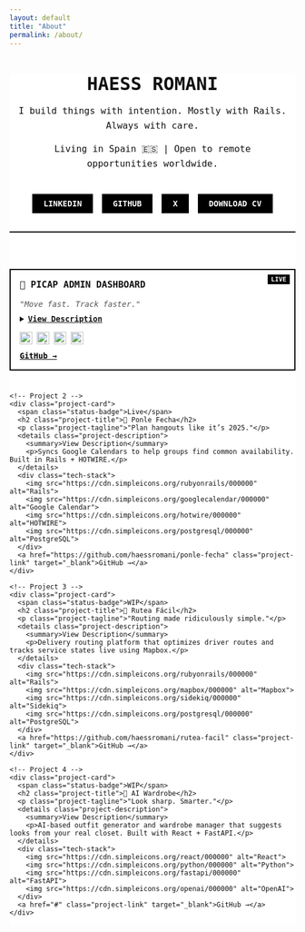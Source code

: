 ```yaml
---
layout: default
title: "About"
permalink: /about/
---
```


<!-- Google Fonts: Space Mono for brutalist aesthetic -->
<link href="https://fonts.googleapis.com/css2?family=Space+Mono&display=swap" rel="stylesheet">

<style>
  .about-container {
    font-family: 'Space Mono', monospace;
    background: #fff;
    color: #111;
  }

  .landing {
    text-align: center;
    margin-bottom: 4rem;
    border-bottom: 2px solid #000;
    padding-bottom: 2rem;
  }

  .button {
    display: inline-block;
    background: #000;
    color: #fff;
    padding: 0.5em 1.25em;
    text-decoration: none;
    font-weight: bold;
    text-transform: uppercase;
    margin-top: 1.5rem;
    border: 2px solid #000;
  }

  .button:hover {
    background: #fff;
    color: #000;
  }

  .portfolio-grid {
    display: grid;
    gap: 2rem;
    grid-template-columns: repeat(auto-fit, minmax(300px, 1fr));
  }

  .project-card {
    border: 2px solid #000;
    background: #fff;
    display: flex;
    flex-direction: column;
  }

.project-image {
  width: 100%;
  border-bottom: 2px solid #000;
}

.project-image img {
  width: 100%;
  height: auto;
  display: block;
}

  .project-content {
    padding: 1.25rem;
    display: flex;
    flex-direction: column;
    gap: 0.75rem;
  }

  .project-title {
    font-size: 1.25rem;
    font-weight: bold;
    text-transform: uppercase;
    margin: 0;
  }

  .project-tagline {
    font-size: 1rem;
    font-style: italic;
    color: #555;
  }

  .project-description {
    font-size: 0.95rem;
    line-height: 1.5;
  }

  .tech-stack {
    display: flex;
    flex-wrap: wrap;
    gap: 0.5rem;
    align-items: center;
    margin-top: 0.5rem;
  }

  .tech-stack img {
    width: 24px;
    height: 24px;
  }

  .project-content a {
    font-weight: bold;
    color: #000;
    text-decoration: underline;
    margin-top: 0.5rem;
  }

  .project-content a:hover {
    text-decoration: none;
  }

  .projects-grid {
    display: grid;
    grid-template-columns: repeat(auto-fit, minmax(260px, 1fr));
    gap: 1.5rem;
    font-family: 'Space Mono', monospace;
  }

  .project-card {
    position: relative;
    background: #fff;
    border: 2px solid #000;
    padding: 1rem;
    transition: all 0.2s ease;
  }

  .project-card:hover {
    box-shadow: 0 0 0 2px black;
    transform: scale(1.01);
  }

  .status-badge {
    position: absolute;
    top: 0.5rem;
    right: 0.5rem;
    background: #000;
    color: #fff;
    font-size: 0.7rem;
    text-transform: uppercase;
    padding: 2px 6px;
    font-weight: bold;
  }

  .project-title {
    font-size: 1rem;
    text-transform: uppercase;
    font-weight: bold;
    margin: 0 0 0.25rem 0;
  }

  .project-tagline {
    font-size: 0.85rem;
    font-style: italic;
    color: #555;
    margin-bottom: 0.5rem;
  }

  .project-description summary {
    cursor: pointer;
    text-decoration: underline;
    font-weight: bold;
    font-size: 0.85rem;
  }

  .project-description p {
    margin: 0.5rem 0 0 0;
    font-size: 0.85rem;
    line-height: 1.4;
  }

  .tech-stack {
    display: flex;
    gap: 0.5rem;
    align-items: center;
    margin: 0.75rem 0;
  }

  .tech-stack img {
    width: 22px;
    height: 22px;
  }

  .project-link {
    font-size: 0.85rem;
    font-weight: bold;
    text-decoration: underline;
    color: #000;
  }

  .project-link:hover {
    text-decoration: none;
  }

  .landing {
    max-width: 700px;
    margin: 0 auto 4rem;
    padding: 0 1rem;
    text-align: center;
    border-bottom: 2px solid #000;
    padding-bottom: 2rem;
    font-family: 'Space Mono', monospace;
  }

  .landing-title {
    font-size: 2rem;
    text-transform: uppercase;
    font-weight: bold;
    margin-bottom: 0.5rem;
  }

  .landing-subtitle,
  .landing-tagline {
    font-size: 1rem;
    margin-bottom: 1rem;
    line-height: 1.6;
    color: #111;
  }

  .landing-points {
    text-align: left;
    margin: 0 auto 2rem;
    max-width: 600px;
    font-size: 0.9rem;
    line-height: 1.5;
  }

  .landing-links {
    display: flex;
    flex-wrap: wrap;
    gap: 1rem;
    justify-content: center;
  }

  .button {
    display: inline-block;
    background: #000;
    color: #fff;
    padding: 0.5em 1.25em;
    text-decoration: none;
    font-weight: bold;
    text-transform: uppercase;
    border: 2px solid #000;
    transition: all 0.2s ease;
  }

  .button:hover {
    background: #fff;
    color: #000;
  }
</style>

<div class="about-container">
  <section class="landing">
    <h1 class="landing-title">Haess Romani</h1>
    <p class="landing-subtitle" id="rotating-subtitle">
      I build things with intention. Mostly with Rails. Always with care.
    </p>
    <p class="landing-tagline">
      Living in Spain 🇪🇸 | Open to remote opportunities worldwide.
    </p>
    <div class="landing-links">
      <a href="https://www.linkedin.com/in/haessr" target="_blank" class="button">LinkedIn</a>
      <a href="https://github.com/haessr" target="_blank" class="button">GitHub</a>
      <a href="https://x.com/haessr" target="_blank" class="button">X</a>
      <a href="https://drive.google.com/uc?export=download&id=YOUR_FILE_ID" class="button">Download CV</a>
    </div>
  </section>

  <section class="projects-grid">
    <!-- Project 1 -->
    <div class="project-card">
      <span class="status-badge">Live</span>
      <h2 class="project-title">🚕 Picap Admin Dashboard</h2>
      <p class="project-tagline">"Move fast. Track faster."</p>
      <details class="project-description">
        <summary>View Description</summary>
        <p>Real-time dashboard for managing and dispatching drivers across LATAM. Built with Firebase, React, and Apollo.</p>
      </details>
      <div class="tech-stack">
        <img src="https://cdn.simpleicons.org/react/000000" alt="React">
        <img src="https://cdn.simpleicons.org/firebase/000000" alt="Firebase">
        <img src="https://cdn.simpleicons.org/apollographql/000000" alt="Apollo">
        <img src="https://cdn.simpleicons.org/javascript/000000" alt="JS">
      </div>
      <a href="https://github.com/haessromani/picapweb" class="project-link" target="_blank">GitHub →</a>
    </div>

    <!-- Project 2 -->
    <div class="project-card">
      <span class="status-badge">Live</span>
      <h2 class="project-title">📅 Ponle Fecha</h2>
      <p class="project-tagline">"Plan hangouts like it’s 2025."</p>
      <details class="project-description">
        <summary>View Description</summary>
        <p>Syncs Google Calendars to help groups find common availability. Built in Rails + HOTWIRE.</p>
      </details>
      <div class="tech-stack">
        <img src="https://cdn.simpleicons.org/rubyonrails/000000" alt="Rails">
        <img src="https://cdn.simpleicons.org/googlecalendar/000000" alt="Google Calendar">
        <img src="https://cdn.simpleicons.org/hotwire/000000" alt="HOTWIRE">
        <img src="https://cdn.simpleicons.org/postgresql/000000" alt="PostgreSQL">
      </div>
      <a href="https://github.com/haessromani/ponle-fecha" class="project-link" target="_blank">GitHub →</a>
    </div>

    <!-- Project 3 -->
    <div class="project-card">
      <span class="status-badge">WIP</span>
      <h2 class="project-title">🚚 Rutea Fácil</h2>
      <p class="project-tagline">"Routing made ridiculously simple."</p>
      <details class="project-description">
        <summary>View Description</summary>
        <p>Delivery routing platform that optimizes driver routes and tracks service states live using Mapbox.</p>
      </details>
      <div class="tech-stack">
        <img src="https://cdn.simpleicons.org/rubyonrails/000000" alt="Rails">
        <img src="https://cdn.simpleicons.org/mapbox/000000" alt="Mapbox">
        <img src="https://cdn.simpleicons.org/sidekiq/000000" alt="Sidekiq">
        <img src="https://cdn.simpleicons.org/postgresql/000000" alt="PostgreSQL">
      </div>
      <a href="https://github.com/haessromani/rutea-facil" class="project-link" target="_blank">GitHub →</a>
    </div>

    <!-- Project 4 -->
    <div class="project-card">
      <span class="status-badge">WIP</span>
      <h2 class="project-title">🧠 AI Wardrobe</h2>
      <p class="project-tagline">"Look sharp. Smarter."</p>
      <details class="project-description">
        <summary>View Description</summary>
        <p>AI-based outfit generator and wardrobe manager that suggests looks from your real closet. Built with React + FastAPI.</p>
      </details>
      <div class="tech-stack">
        <img src="https://cdn.simpleicons.org/react/000000" alt="React">
        <img src="https://cdn.simpleicons.org/python/000000" alt="Python">
        <img src="https://cdn.simpleicons.org/fastapi/000000" alt="FastAPI">
        <img src="https://cdn.simpleicons.org/openai/000000" alt="OpenAI">
      </div>
      <a href="#" class="project-link" target="_blank">GitHub →</a>
    </div>
  </section>
</div>

<script>
  const phrases = [
    "I build things with intention. Mostly with Rails. Always with care.",
    "Performance-minded, product-driven, always shipping.",
    "Engineering with clarity — product thinking included."
  ];

  let index = 0;
  const subtitleEl = document.getElementById("rotating-subtitle");

  setInterval(() => {
    index = (index + 1) % phrases.length;
    subtitleEl.textContent = phrases[index];
  }, 4000);
</script>
